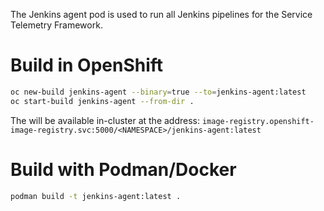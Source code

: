 The Jenkins agent pod is used to run all Jenkins pipelines for the Service Telemetry Framework.

# Build in OpenShift
```bash
oc new-build jenkins-agent --binary=true --to=jenkins-agent:latest
oc start-build jenkins-agent --from-dir .
```
The will be available in-cluster at the address: `image-registry.openshift-image-registry.svc:5000/<NAMESPACE>/jenkins-agent:latest`

# Build with Podman/Docker
```bash
podman build -t jenkins-agent:latest .
```
